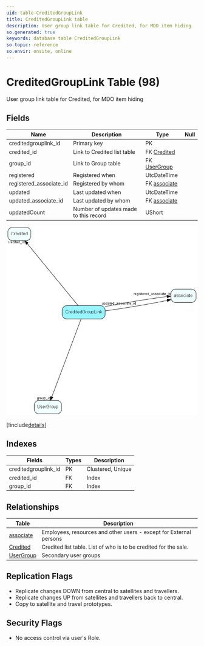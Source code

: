 ```yaml
---
uid: table-CreditedGroupLink
title: CreditedGroupLink table
description: User group link table for Credited, for MDO item hiding
so.generated: true
keywords: database table CreditedGroupLink
so.topic: reference
so.envir: onsite, online
---
```


# CreditedGroupLink Table (98)

User group link table for Credited, for MDO item hiding

## Fields

| Name | Description | Type | Null |
|------|-------------|------|:----:|
|creditedgrouplink\_id|Primary key|PK| |
|credited\_id|Link to Credited list table|FK [Credited](credited.md)| |
|group\_id|Link to Group table|FK [UserGroup](usergroup.md)| |
|registered|Registered when|UtcDateTime| |
|registered\_associate\_id|Registered by whom|FK [associate](associate.md)| |
|updated|Last updated when|UtcDateTime| |
|updated\_associate\_id|Last updated by whom|FK [associate](associate.md)| |
|updatedCount|Number of updates made to this record|UShort| |


![CreditedGroupLink table relationship diagram](./media/CreditedGroupLink.png)

[!include[details](./includes/creditedgrouplink.md)]

## Indexes

| Fields | Types | Description |
|--------|-------|-------------|
|creditedgrouplink\_id |PK |Clustered, Unique |
|credited\_id |FK |Index |
|group\_id |FK |Index |

## Relationships

| Table|  Description |
|------|-------------|
|[associate](associate.md)  |Employees, resources and other users - except for External persons |
|[Credited](credited.md)  |Credited list table. List of who is to be credited for the sale. |
|[UserGroup](usergroup.md)  |Secondary user groups |


## Replication Flags

* Replicate changes DOWN from central to satellites and travellers.
* Replicate changes UP from satellites and travellers back to central.
* Copy to satellite and travel prototypes.

## Security Flags

* No access control via user's Role.

